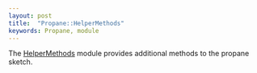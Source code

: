 ```yaml
---
layout: post
title:  "Propane::HelperMethods"
keywords: Propane, module
---
```

The [HelperMethods][HelperMethods] module provides additional methods to the propane sketch.


[HelperMethods]:https://github.com/ruby-processing/propane/blob/master/lib/propane/helper_methods.rb
